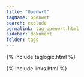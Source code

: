 ```yaml
---
title: "Openwrt"
tagName: openwrt
search: exclude
permalink: tag_openwrt.html
sidebar: dokument
folder: tags
---
```

{% include taglogic.html %}

{% include links.html %}
